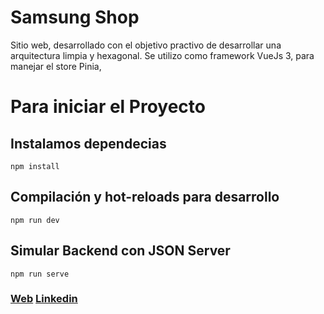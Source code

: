 # Samsung Shop

Sitio web, desarrollado con el objetivo practivo de desarrollar una arquitectura limpia y hexagonal. Se utilizo como framework VueJs 3, para manejar el store Pinia,

# Para iniciar el Proyecto 

## Instalamos dependecias
```
npm install
```

## Compilación y hot-reloads para desarrollo
```
npm run dev
```
## Simular Backend con JSON Server
```
npm run serve
``` 

### [Web](https://jemersoft-challenge.onrender.com/#/)  [Linkedin](https://www.linkedin.com/in/gigena-christian/)